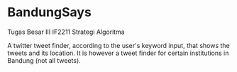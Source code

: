 # BandungSays
Tugas Besar III IF2211 Strategi Algoritma

A twitter tweet finder, according to the user's keyword input, that shows the tweets and its location. It is however a tweet finder for certain institutions in Bandung (not all tweets).
